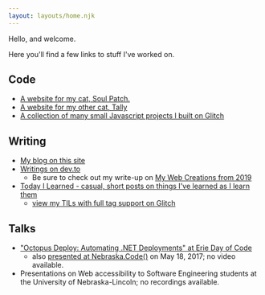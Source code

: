 ```yaml
---
layout: layouts/home.njk
---
```


Hello, and welcome.

Here you'll find a few links to stuff I've worked on.

## Code

- [A website for my cat, Soul Patch.](https://soulpatch.info)
- [A website for my other cat, Tally](https://tally-cat.info)
- [A collection of many small Javascript projects I built on Glitch](https://glitch.com/@cassey/my-preciouses)


## Writing

- [My blog on this site](/blog)
- [Writings on dev.to](https://dev.to/casseylottman)
    - Be sure to check out my write-up on [My Web Creations from 2019](https://dev.to/casseylottman/my-web-creations-from-2019-21m3)
- [Today I Learned - casual, short posts on things I've learned as I learn them](/til)
  - [view my TILs with full tag support on Glitch](https://cassey-til.glitch.me)

## Talks

- ["Octopus Deploy: Automating .NET Deployments" at Erie Day of Code](https://www.youtube.com/watch?v=TIjBHZ6McAg)
    - also [presented at Nebraska.Code()](https://www.slideshare.net/CasseyLottman/octopus-deploy-automating-net-deployments) on May 18, 2017; no video available. 
- Presentations on Web accessibility to Software Engineering students at the University of Nebraska-Lincoln; no recordings available.